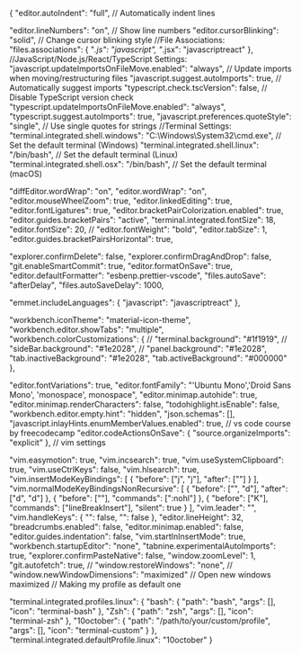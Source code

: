 {
"editor.autoIndent": "full", // Automatically indent lines

"editor.lineNumbers": "on", // Show line numbers
"editor.cursorBlinking": "solid", // Change cursor blinking style
//File Associations:
"files.associations": {
"_.js": "javascript",
"_.jsx": "javascriptreact"
},
//JavaScript/Node.js/React/TypeScript Settings:
"javascript.updateImportsOnFileMove.enabled": "always", // Update imports when moving/restructuring files
"javascript.suggest.autoImports": true, // Automatically suggest imports
"typescript.check.tscVersion": false, // Disable TypeScript version check
"typescript.updateImportsOnFileMove.enabled": "always",
"typescript.suggest.autoImports": true,
"javascript.preferences.quoteStyle": "single", // Use single quotes for strings
//Terminal Settings:
"terminal.integrated.shell.windows": "C:\\Windows\\System32\\cmd.exe", // Set the default terminal (Windows)
"terminal.integrated.shell.linux": "/bin/bash", // Set the default terminal (Linux)
"terminal.integrated.shell.osx": "/bin/bash", // Set the default terminal (macOS)

"diffEditor.wordWrap": "on",
"editor.wordWrap": "on",
"editor.mouseWheelZoom": true,
"editor.linkedEditing": true,
"editor.fontLigatures": true,
"editor.bracketPairColorization.enabled": true,
"editor.guides.bracketPairs": "active",
"terminal.integrated.fontSize": 18,
"editor.fontSize": 20,
// "editor.fontWeight": "bold",
"editor.tabSize": 1,
"editor.guides.bracketPairsHorizontal": true,

"explorer.confirmDelete": false,
"explorer.confirmDragAndDrop": false,
"git.enableSmartCommit": true,
"editor.formatOnSave": true,
"editor.defaultFormatter": "esbenp.prettier-vscode",
"files.autoSave": "afterDelay",
"files.autoSaveDelay": 1000,

"emmet.includeLanguages": {
"javascript": "javascriptreact"
},

"workbench.iconTheme": "material-icon-theme",
"workbench.editor.showTabs": "multiple",
"workbench.colorCustomizations": {
// "terminal.background": "#1f1919",
// "sideBar.background": "#1e2028",
// "panel.background": "#1e2028",
"tab.inactiveBackground": "#1e2028",
"tab.activeBackground": "#000000"
},

"editor.fontVariations": true,
"editor.fontFamily": "'Ubuntu Mono','Droid Sans Mono', 'monospace', monospace",
"editor.minimap.autohide": true,
"editor.minimap.renderCharacters": false,
"todohighlight.isEnable": false,
"workbench.editor.empty.hint": "hidden",
"json.schemas": [],
"javascript.inlayHints.enumMemberValues.enabled": true,
// vs code course by freecodecamp
"editor.codeActionsOnSave": {
"source.organizeImports": "explicit"
},
// vim settings

"vim.easymotion": true,
"vim.incsearch": true,
"vim.useSystemClipboard": true,
"vim.useCtrlKeys": false,
"vim.hlsearch": true,
"vim.insertModeKeyBindings": [
{
"before": ["j", "j"],
"after": ["<Esc>"]
}
],
"vim.normalModeKeyBindingsNonRecursive": [
{
"before": ["<leader>", "d"],
"after": ["d", "d"]
},
{
"before": ["<C-n>"],
"commands": [":nohl"]
},
{
"before": ["K"],
"commands": ["lineBreakInsert"],
"silent": true
}
],
"vim.leader": "<space>",
"vim.handleKeys": {
"<C-a>": false,
"<C-f>": false
},
"editor.lineHeight": 32,
"breadcrumbs.enabled": false,
"editor.minimap.enabled": false,
"editor.guides.indentation": false,
"vim.startInInsertMode": true,
"workbench.startupEditor": "none",
"tabnine.experimentalAutoImports": true,
"explorer.confirmPasteNative": false,
"window.zoomLevel": 1,
"git.autofetch": true,
// "window.restoreWindows": "none",
// "window.newWindowDimensions": "maximized" // Open new windows maximized
// Making my profile as default one

"terminal.integrated.profiles.linux": {
"bash": {
"path": "bash",
"args": [],
"icon": "terminal-bash"
},
"Zsh": {
"path": "zsh",
"args": [],
"icon": "terminal-zsh"
},
"10october": {
"path": "/path/to/your/custom/profile",
"args": [],
"icon": "terminal-custom"
}
},
"terminal.integrated.defaultProfile.linux": "10october"
}
